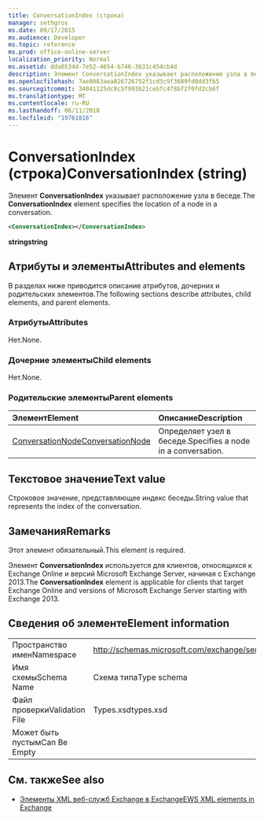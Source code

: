 ```yaml
---
title: ConversationIndex (строка)
manager: sethgros
ms.date: 09/17/2015
ms.audience: Developer
ms.topic: reference
ms.prod: office-online-server
localization_priority: Normal
ms.assetid: dda6534d-7e52-4654-b746-3631c454cb4d
description: Элемент ConversationIndex указывает расположение узла в беседе.
ms.openlocfilehash: 7ae8083aea826726752f1cd3c9f3689fd0dd3fb5
ms.sourcegitcommit: 34041125dc8c5f993b21cebfc4f8b72f0fd2cb6f
ms.translationtype: MT
ms.contentlocale: ru-RU
ms.lasthandoff: 06/11/2018
ms.locfileid: "19761816"
---
```

# <a name="conversationindex-string"></a><span data-ttu-id="90563-103">ConversationIndex (строка)</span><span class="sxs-lookup"><span data-stu-id="90563-103">ConversationIndex (string)</span></span>

<span data-ttu-id="90563-104">Элемент **ConversationIndex** указывает расположение узла в беседе.</span><span class="sxs-lookup"><span data-stu-id="90563-104">The **ConversationIndex** element specifies the location of a node in a conversation.</span></span> 
  
```XML
<ConversationIndex></ConversationIndex>
```

 <span data-ttu-id="90563-105">**string**</span><span class="sxs-lookup"><span data-stu-id="90563-105">**string**</span></span>
## <a name="attributes-and-elements"></a><span data-ttu-id="90563-106">Атрибуты и элементы</span><span class="sxs-lookup"><span data-stu-id="90563-106">Attributes and elements</span></span>

<span data-ttu-id="90563-107">В разделах ниже приводится описание атрибутов, дочерних и родительских элементов.</span><span class="sxs-lookup"><span data-stu-id="90563-107">The following sections describe attributes, child elements, and parent elements.</span></span>
  
### <a name="attributes"></a><span data-ttu-id="90563-108">Атрибуты</span><span class="sxs-lookup"><span data-stu-id="90563-108">Attributes</span></span>

<span data-ttu-id="90563-109">Нет.</span><span class="sxs-lookup"><span data-stu-id="90563-109">None.</span></span>
  
### <a name="child-elements"></a><span data-ttu-id="90563-110">Дочерние элементы</span><span class="sxs-lookup"><span data-stu-id="90563-110">Child elements</span></span>

<span data-ttu-id="90563-111">Нет.</span><span class="sxs-lookup"><span data-stu-id="90563-111">None.</span></span>
  
### <a name="parent-elements"></a><span data-ttu-id="90563-112">Родительские элементы</span><span class="sxs-lookup"><span data-stu-id="90563-112">Parent elements</span></span>

|<span data-ttu-id="90563-113">**Элемент**</span><span class="sxs-lookup"><span data-stu-id="90563-113">**Element**</span></span>|<span data-ttu-id="90563-114">**Описание**</span><span class="sxs-lookup"><span data-stu-id="90563-114">**Description**</span></span>|
|:-----|:-----|
|[<span data-ttu-id="90563-115">ConversationNode</span><span class="sxs-lookup"><span data-stu-id="90563-115">ConversationNode</span></span>](conversationnode.md) <br/> |<span data-ttu-id="90563-116">Определяет узел в беседе.</span><span class="sxs-lookup"><span data-stu-id="90563-116">Specifies a node in a conversation.</span></span>  <br/> |
   
## <a name="text-value"></a><span data-ttu-id="90563-117">Текстовое значение</span><span class="sxs-lookup"><span data-stu-id="90563-117">Text value</span></span>

<span data-ttu-id="90563-118">Строковое значение, представляющее индекс беседы.</span><span class="sxs-lookup"><span data-stu-id="90563-118">String value that represents the index of the conversation.</span></span>
  
## <a name="remarks"></a><span data-ttu-id="90563-119">Замечания</span><span class="sxs-lookup"><span data-stu-id="90563-119">Remarks</span></span>

<span data-ttu-id="90563-120">Этот элемент обязательный.</span><span class="sxs-lookup"><span data-stu-id="90563-120">This element is required.</span></span>
  
<span data-ttu-id="90563-121">Элемент **ConversationIndex** используется для клиентов, относящихся к Exchange Online и версий Microsoft Exchange Server, начиная с Exchange 2013.</span><span class="sxs-lookup"><span data-stu-id="90563-121">The **ConversationIndex** element is applicable for clients that target Exchange Online and versions of Microsoft Exchange Server starting with Exchange 2013.</span></span> 
  
## <a name="element-information"></a><span data-ttu-id="90563-122">Сведения об элементе</span><span class="sxs-lookup"><span data-stu-id="90563-122">Element information</span></span>

|||
|:-----|:-----|
|<span data-ttu-id="90563-123">Пространство имен</span><span class="sxs-lookup"><span data-stu-id="90563-123">Namespace</span></span>  <br/> |http://schemas.microsoft.com/exchange/services/2006/types  <br/> |
|<span data-ttu-id="90563-124">Имя схемы</span><span class="sxs-lookup"><span data-stu-id="90563-124">Schema Name</span></span>  <br/> |<span data-ttu-id="90563-125">Схема типа</span><span class="sxs-lookup"><span data-stu-id="90563-125">Type schema</span></span>  <br/> |
|<span data-ttu-id="90563-126">Файл проверки</span><span class="sxs-lookup"><span data-stu-id="90563-126">Validation File</span></span>  <br/> |<span data-ttu-id="90563-127">Types.xsd</span><span class="sxs-lookup"><span data-stu-id="90563-127">types.xsd</span></span>  <br/> |
|<span data-ttu-id="90563-128">Может быть пустым</span><span class="sxs-lookup"><span data-stu-id="90563-128">Can Be Empty</span></span>  <br/> ||
   
## <a name="see-also"></a><span data-ttu-id="90563-129">См. также</span><span class="sxs-lookup"><span data-stu-id="90563-129">See also</span></span>



- [<span data-ttu-id="90563-130">Элементы XML веб-служб Exchange в Exchange</span><span class="sxs-lookup"><span data-stu-id="90563-130">EWS XML elements in Exchange</span></span>](ews-xml-elements-in-exchange.md)

